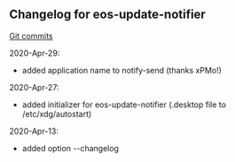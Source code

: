 ## Changelog for eos-update-notifier

[Git commits](https://github.com/endeavouros-team/PKGBUILDS/commits/master/eos-update-notifier)

2020-Apr-29:
- added application name to notify-send (thanks xPMo!)

2020-Apr-27:
- added initializer for eos-update-notifier (.desktop file to /etc/xdg/autostart)

2020-Apr-13:
- added option --changelog
